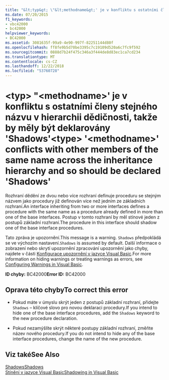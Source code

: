 ```yaml
---
title: "&lt;typ&gt; \"&lt;methodname&gt;' je v konfliktu s ostatními členy stejného názvu v hierarchii dědičnosti, takže by měly být deklarovány 'Shadows'"
ms.date: 07/20/2015
f1_keywords:
- vbc42000
- bc42000
helpviewer_keywords:
- BC42000
ms.assetid: 3081635f-99a9-4e90-997f-82251144d80f
ms.openlocfilehash: ff8fe9b5d70be3395c7c19109d520a6c7fc9f592
ms.sourcegitcommit: 0888d7b24f475c346a3f444de8d83ec1ca7cd234
ms.translationtype: MT
ms.contentlocale: cs-CZ
ms.lasthandoff: 12/22/2018
ms.locfileid: "53760728"
---
```

# <a name="lttypegt-ltmethodnamegt-conflicts-with-other-members-of-the-same-name-across-the-inheritance-hierarchy-and-so-should-be-declared-shadows"></a><span data-ttu-id="7d924-102">&lt;typ&gt; "&lt;methodname&gt;' je v konfliktu s ostatními členy stejného názvu v hierarchii dědičnosti, takže by měly být deklarovány 'Shadows'</span><span class="sxs-lookup"><span data-stu-id="7d924-102">&lt;type&gt; '&lt;methodname&gt;' conflicts with other members of the same name across the inheritance hierarchy and so should be declared 'Shadows'</span></span>
<span data-ttu-id="7d924-103">Rozhraní dědění ze dvou nebo více rozhraní definuje proceduru se stejným názvem jako procedury již definován více než jedním ze základních rozhraní.</span><span class="sxs-lookup"><span data-stu-id="7d924-103">An interface inheriting from two or more interfaces defines a procedure with the same name as a procedure already defined in more than one of the base interfaces.</span></span> <span data-ttu-id="7d924-104">Postup v tomto rozhraní by měl stínové jeden z postupů základní rozhraní.</span><span class="sxs-lookup"><span data-stu-id="7d924-104">The procedure in this interface should shadow one of the base interface procedures.</span></span>  
  
 <span data-ttu-id="7d924-105">Tato zpráva je upozornění.</span><span class="sxs-lookup"><span data-stu-id="7d924-105">This message is a warning.</span></span> <span data-ttu-id="7d924-106">`Shadows` předpokládá se ve výchozím nastavení.</span><span class="sxs-lookup"><span data-stu-id="7d924-106">`Shadows` is assumed by default.</span></span> <span data-ttu-id="7d924-107">Další informace o zobrazení nebo skrytí upozornění zpracování upozornění jako chyby, najdete v části [Konfigurace upozornění v jazyce Visual Basic](/visualstudio/ide/configuring-warnings-in-visual-basic).</span><span class="sxs-lookup"><span data-stu-id="7d924-107">For more information on hiding warnings or treating warnings as errors, see [Configuring Warnings in Visual Basic](/visualstudio/ide/configuring-warnings-in-visual-basic).</span></span>  
  
 <span data-ttu-id="7d924-108">**ID chyby:** BC42000</span><span class="sxs-lookup"><span data-stu-id="7d924-108">**Error ID:** BC42000</span></span>  
  
## <a name="to-correct-this-error"></a><span data-ttu-id="7d924-109">Oprava této chyby</span><span class="sxs-lookup"><span data-stu-id="7d924-109">To correct this error</span></span>  
  
-   <span data-ttu-id="7d924-110">Pokud máte v úmyslu skrýt jeden z postupů základní rozhraní, přidejte `Shadows` – klíčové slovo pro novou deklaraci procedury.</span><span class="sxs-lookup"><span data-stu-id="7d924-110">If you intend to hide one of the base interface procedures, add the `Shadows` keyword to the new procedure declaration.</span></span>  
  
-   <span data-ttu-id="7d924-111">Pokud nezamýšlíte skrýt některé postupy základní rozhraní, změňte název nového procedury.</span><span class="sxs-lookup"><span data-stu-id="7d924-111">If you do not intend to hide any of the base interface procedures, change the name of the new procedure.</span></span>  
  
## <a name="see-also"></a><span data-ttu-id="7d924-112">Viz také</span><span class="sxs-lookup"><span data-stu-id="7d924-112">See Also</span></span>  
 [<span data-ttu-id="7d924-113">Shadows</span><span class="sxs-lookup"><span data-stu-id="7d924-113">Shadows</span></span>](../../visual-basic/language-reference/modifiers/shadows.md)  
 [<span data-ttu-id="7d924-114">Stínění v jazyce Visual Basic</span><span class="sxs-lookup"><span data-stu-id="7d924-114">Shadowing in Visual Basic</span></span>](../../visual-basic/programming-guide/language-features/declared-elements/shadowing.md)
